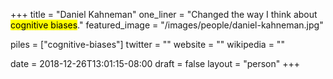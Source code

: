 +++
title = "Daniel Kahneman"
one_liner = "Changed the way I think about <mark>cognitive biases</mark>."
featured_image = "/images/people/daniel-kahneman.jpg"

piles = ["cognitive-biases"]
twitter = ""
website = ""
wikipedia = ""

date = 2018-12-26T13:01:15-08:00
draft = false
layout = "person"
+++

